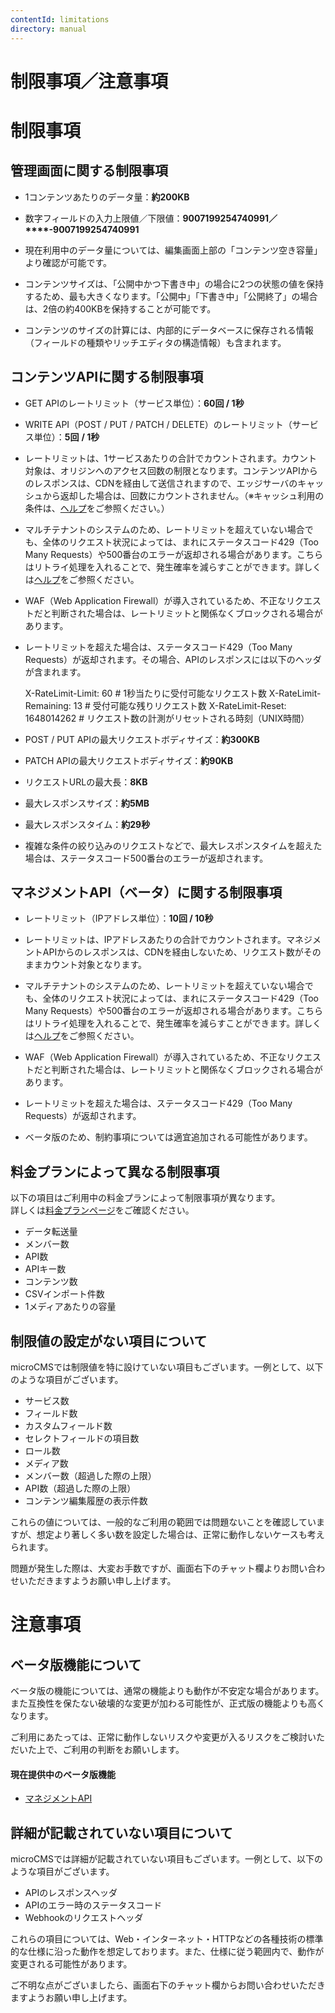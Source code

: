 ```yaml
---
contentId: limitations
directory: manual
---
```


# 制限事項／注意事項

制限事項
====

管理画面に関する制限事項
------------

*   1コンテンツあたりのデータ量：**約200KB**
*   数字フィールドの入力上限値／下限値：**9007199254740991／****\-9007199254740991**

*   現在利用中のデータ量については、編集画面上部の「コンテンツ空き容量」より確認が可能です。
*   コンテンツサイズは、「公開中かつ下書き中」の場合に2つの状態の値を保持するため、最も大きくなります。「公開中」「下書き中」「公開終了」の場合は、2倍の約400KBを保持することが可能です。
*   コンテンツのサイズの計算には、内部的にデータベースに保存される情報（フィールドの種類やリッチエディタの構造情報）も含まれます。

コンテンツAPIに関する制限事項
----------------

*   GET APIのレートリミット（サービス単位）：**60回 / 1秒**
*   WRITE API（POST / PUT / PATCH / DELETE）のレートリミット（サービス単位）：**5回** **/ 1秒**

*   レートリミットは、1サービスあたりの合計でカウントされます。カウント対象は、オリジンへのアクセス回数の制限となります。コンテンツAPIからのレスポンスは、CDNを経由して送信されますので、エッジサーバのキャッシュから返却した場合は、回数にカウントされません。（※キャッシュ利用の条件は、[ヘルプ](https://help.microcms.io/ja/knowledge/how-to-use-content-api-caching)をご参照ください。）
*   マルチテナントのシステムのため、レートリミットを超えていない場合でも、全体のリクエスト状況によっては、まれにステータスコード429（Too Many Requests）や500番台のエラーが返却される場合があります。こちらはリトライ処理を入れることで、発生確率を減らすことができます。詳しくは[ヘルプ](https://help.microcms.io/ja/knowledge/handling-429-errors)をご参照ください。
*   WAF（Web Application Firewall）が導入されているため、不正なリクエストだと判断された場合は、レートリミットと関係なくブロックされる場合があります。
*   レートリミットを超えた場合は、ステータスコード429（Too Many Requests）が返却されます。その場合、APIのレスポンスには以下のヘッダが含まれます。

    X-RateLimit-Limit: 60 # 1秒当たりに受付可能なリクエスト数
    X-RateLimit-Remaining: 13 # 受付可能な残りリクエスト数
    X-RateLimit-Reset: 1648014262 # リクエスト数の計測がリセットされる時刻（UNIX時間）

*   POST / PUT APIの最大リクエストボディサイズ：**約300KB**
*   PATCH APIの最大リクエストボディサイズ：**約90KB**
*   リクエストURLの最大長：**8KB**
*   最大レスポンスサイズ：**約5MB**
*   最大レスポンスタイム：**約29秒**

*   複雑な条件の絞り込みのリクエストなどで、最大レスポンスタイムを超えた場合は、ステータスコード500番台のエラーが返却されます。

マネジメントAPI（ベータ）に関する制限事項
----------------------

*   レートリミット（IPアドレス単位）：**10回 / 10秒**

*   レートリミットは、IPアドレスあたりの合計でカウントされます。マネジメントAPIからのレスポンスは、CDNを経由しないため、リクエスト数がそのままカウント対象となります。
*   マルチテナントのシステムのため、レートリミットを超えていない場合でも、全体のリクエスト状況によっては、まれにステータスコード429（Too Many Requests）や500番台のエラーが返却される場合があります。こちらはリトライ処理を入れることで、発生確率を減らすことができます。詳しくは[ヘルプ](https://help.microcms.io/ja/knowledge/handling-429-errors)をご参照ください。
*   WAF（Web Application Firewall）が導入されているため、不正なリクエストだと判断された場合は、レートリミットと関係なくブロックされる場合があります。
*   レートリミットを超えた場合は、ステータスコード429（Too Many Requests）が返却されます。
*   ベータ版のため、制約事項については適宜追加される可能性があります。

料金プランによって異なる制限事項
----------------

以下の項目はご利用中の料金プランによって制限事項が異なります。  
詳しくは[料金プランページ](https://microcms.io/pricing)をご確認ください。  

*   データ転送量
*   メンバー数
*   API数
*   APIキー数
*   コンテンツ数
*   CSVインポート件数
*   1メディアあたりの容量

制限値の設定がない項目について
---------------

microCMSでは制限値を特に設けていない項目もございます。一例として、以下のような項目がございます。

*   サービス数
*   フィールド数
*   カスタムフィールド数
*   セレクトフィールドの項目数
*   ロール数
*   メディア数
*   メンバー数（超過した際の上限）
*   API数（超過した際の上限）
*   コンテンツ編集履歴の表示件数

これらの値については、一般的なご利用の範囲では問題ないことを確認していますが、想定より著しく多い数を設定した場合は、正常に動作しないケースも考えられます。  
  
問題が発生した際は、大変お手数ですが、画面右下のチャット欄よりお問い合わせいただきますようお願い申し上げます。

注意事項
====

ベータ版機能について
----------

ベータ版の機能については、通常の機能よりも動作が不安定な場合があります。また互換性を保たない破壊的な変更が加わる可能性が、正式版の機能よりも高くなります。  
  
ご利用にあたっては、正常に動作しないリスクや変更が入るリスクをご検討いただいた上で、ご利用の判断をお願いします。  

#### 現在提供中のベータ版機能

*   [マネジメントAPI](/management-api)

詳細が記載されていない項目について
-----------------

microCMSでは詳細が記載されていない項目もございます。一例として、以下のような項目がございます。

*   APIのレスポンスヘッダ
*   APIのエラー時のステータスコード
*   Webhookのリクエストヘッダ

これらの項目については、Web・インターネット・HTTPなどの各種技術の標準的な仕様に沿った動作を想定しております。また、仕様に従う範囲内で、動作が変更される可能性があります。  
  
ご不明な点がございましたら、画面右下のチャット欄からお問い合わせいただきますようお願い申し上げます。
